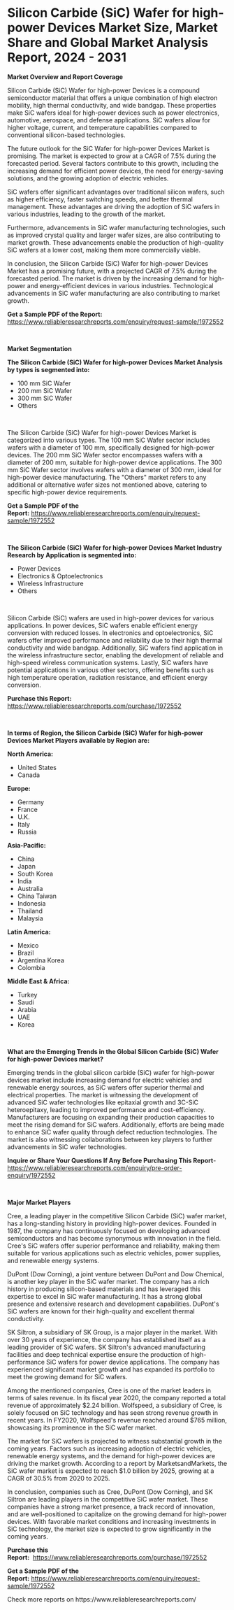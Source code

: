 <p><h1>Silicon Carbide (SiC) Wafer for high-power Devices Market Size, Market Share and Global Market Analysis Report, 2024 - 2031</h1></p><p><strong>Market Overview and Report Coverage</strong></p>
<p><p>Silicon Carbide (SiC) Wafer for high-power Devices is a compound semiconductor material that offers a unique combination of high electron mobility, high thermal conductivity, and wide bandgap. These properties make SiC wafers ideal for high-power devices such as power electronics, automotive, aerospace, and defense applications. SiC wafers allow for higher voltage, current, and temperature capabilities compared to conventional silicon-based technologies.</p><p>The future outlook for the SiC Wafer for high-power Devices Market is promising. The market is expected to grow at a CAGR of 7.5% during the forecasted period. Several factors contribute to this growth, including the increasing demand for efficient power devices, the need for energy-saving solutions, and the growing adoption of electric vehicles. </p><p>SiC wafers offer significant advantages over traditional silicon wafers, such as higher efficiency, faster switching speeds, and better thermal management. These advantages are driving the adoption of SiC wafers in various industries, leading to the growth of the market. </p><p>Furthermore, advancements in SiC wafer manufacturing technologies, such as improved crystal quality and larger wafer sizes, are also contributing to market growth. These advancements enable the production of high-quality SiC wafers at a lower cost, making them more commercially viable.</p><p>In conclusion, the Silicon Carbide (SiC) Wafer for high-power Devices Market has a promising future, with a projected CAGR of 7.5% during the forecasted period. The market is driven by the increasing demand for high-power and energy-efficient devices in various industries. Technological advancements in SiC wafer manufacturing are also contributing to market growth.</p></p>
<p><strong>Get a Sample PDF of the Report:</strong> <a href="https://www.reliableresearchreports.com/enquiry/request-sample/1972552">https://www.reliableresearchreports.com/enquiry/request-sample/1972552</a></p>
<p>&nbsp;</p>
<p><strong>Market Segmentation</strong></p>
<p><strong>The Silicon Carbide (SiC) Wafer for high-power Devices Market Analysis by types is segmented into:</strong></p>
<p><ul><li>100 mm SiC Wafer</li><li>200 mm SiC Wafer</li><li>300 mm SiC Wafer</li><li>Others</li></ul></p>
<p>&nbsp;</p>
<p><p>The Silicon Carbide (SiC) Wafer for high-power Devices Market is categorized into various types. The 100 mm SiC Wafer sector includes wafers with a diameter of 100 mm, specifically designed for high-power devices. The 200 mm SiC Wafer sector encompasses wafers with a diameter of 200 mm, suitable for high-power device applications. The 300 mm SiC Wafer sector involves wafers with a diameter of 300 mm, ideal for high-power device manufacturing. The "Others" market refers to any additional or alternative wafer sizes not mentioned above, catering to specific high-power device requirements.</p></p>
<p><strong>Get a Sample PDF of the Report:</strong>&nbsp;<a href="https://www.reliableresearchreports.com/enquiry/request-sample/1972552">https://www.reliableresearchreports.com/enquiry/request-sample/1972552</a></p>
<p>&nbsp;</p>
<p><strong>The Silicon Carbide (SiC) Wafer for high-power Devices Market Industry Research by Application is segmented into:</strong></p>
<p><ul><li>Power Devices</li><li>Electronics & Optoelectronics</li><li>Wireless Infrastructure</li><li>Others</li></ul></p>
<p>&nbsp;</p>
<p><p>Silicon Carbide (SiC) wafers are used in high-power devices for various applications. In power devices, SiC wafers enable efficient energy conversion with reduced losses. In electronics and optoelectronics, SiC wafers offer improved performance and reliability due to their high thermal conductivity and wide bandgap. Additionally, SiC wafers find application in the wireless infrastructure sector, enabling the development of reliable and high-speed wireless communication systems. Lastly, SiC wafers have potential applications in various other sectors, offering benefits such as high temperature operation, radiation resistance, and efficient energy conversion.</p></p>
<p><strong>Purchase this Report:</strong>&nbsp; <a href="https://www.reliableresearchreports.com/purchase/1972552">https://www.reliableresearchreports.com/purchase/1972552</a></p>
<p>&nbsp;</p>
<p><strong>In terms of Region, the Silicon Carbide (SiC) Wafer for high-power Devices Market Players available by Region are:</strong></p>
<p>
    <p> <strong> North America: </strong>
        <ul>
            <li>United States</li>
            <li>Canada</li>
        </ul>
        </p> 
    <p> <strong> Europe: </strong>
        <ul>
            <li>Germany</li>
            <li>France</li>
            <li>U.K.</li>
            <li>Italy</li>
            <li>Russia</li>
        </ul>
        </p> 
    <p> <strong> Asia-Pacific: </strong>
        <ul>
            <li>China</li>
            <li>Japan</li>
            <li>South Korea</li>
            <li>India</li>
            <li>Australia</li>
            <li>China Taiwan</li>
            <li>Indonesia</li>
            <li>Thailand</li>
            <li>Malaysia</li>
        </ul>
        </p> 
    <p> <strong> Latin America: </strong>
        <ul>
            <li>Mexico</li>
            <li>Brazil</li>
            <li>Argentina Korea</li>
            <li>Colombia</li>
        </ul>
        </p> 
    <p> <strong> Middle East & Africa: </strong>
        <ul>
            <li>Turkey</li>
            <li>Saudi</li>
            <li>Arabia</li>
            <li>UAE</li>
            <li>Korea</li>
        </ul>
    </p>
    </p>
<p>&nbsp;</p>
<p><strong>What are the Emerging Trends in the Global Silicon Carbide (SiC) Wafer for high-power Devices market?</strong></p>
<p><p>Emerging trends in the global silicon carbide (SiC) wafer for high-power devices market include increasing demand for electric vehicles and renewable energy sources, as SiC wafers offer superior thermal and electrical properties. The market is witnessing the development of advanced SiC wafer technologies like epitaxial growth and 3C-SiC heteroepitaxy, leading to improved performance and cost-efficiency. Manufacturers are focusing on expanding their production capacities to meet the rising demand for SiC wafers. Additionally, efforts are being made to enhance SiC wafer quality through defect reduction technologies. The market is also witnessing collaborations between key players to further advancements in SiC wafer technologies.</p></p>
<p><strong>Inquire or Share Your Questions If Any Before Purchasing This Report</strong>- <a href="https://www.reliableresearchreports.com/enquiry/pre-order-enquiry/1972552">https://www.reliableresearchreports.com/enquiry/pre-order-enquiry/1972552</a></p>
<p>&nbsp;</p>
<p><strong>Major Market Players</strong></p>
<p><p>Cree, a leading player in the competitive Silicon Carbide (SiC) wafer market, has a long-standing history in providing high-power devices. Founded in 1987, the company has continuously focused on developing advanced semiconductors and has become synonymous with innovation in the field. Cree's SiC wafers offer superior performance and reliability, making them suitable for various applications such as electric vehicles, power supplies, and renewable energy systems.</p><p>DuPont (Dow Corning), a joint venture between DuPont and Dow Chemical, is another key player in the SiC wafer market. The company has a rich history in producing silicon-based materials and has leveraged this expertise to excel in SiC wafer manufacturing. It has a strong global presence and extensive research and development capabilities. DuPont's SiC wafers are known for their high-quality and excellent thermal conductivity. </p><p>SK Siltron, a subsidiary of SK Group, is a major player in the market. With over 30 years of experience, the company has established itself as a leading provider of SiC wafers. SK Siltron's advanced manufacturing facilities and deep technical expertise ensure the production of high-performance SiC wafers for power device applications. The company has experienced significant market growth and has expanded its portfolio to meet the growing demand for SiC wafers.</p><p>Among the mentioned companies, Cree is one of the market leaders in terms of sales revenue. In its fiscal year 2020, the company reported a total revenue of approximately $2.24 billion. Wolfspeed, a subsidiary of Cree, is solely focused on SiC technology and has seen strong revenue growth in recent years. In FY2020, Wolfspeed's revenue reached around $765 million, showcasing its prominence in the SiC wafer market.</p><p>The market for SiC wafers is projected to witness substantial growth in the coming years. Factors such as increasing adoption of electric vehicles, renewable energy systems, and the demand for high-power devices are driving the market growth. According to a report by MarketsandMarkets, the SiC wafer market is expected to reach $1.0 billion by 2025, growing at a CAGR of 30.5% from 2020 to 2025.</p><p>In conclusion, companies such as Cree, DuPont (Dow Corning), and SK Siltron are leading players in the competitive SiC wafer market. These companies have a strong market presence, a track record of innovation, and are well-positioned to capitalize on the growing demand for high-power devices. With favorable market conditions and increasing investments in SiC technology, the market size is expected to grow significantly in the coming years.</p></p>
<p><strong>Purchase this Report:</strong>&nbsp;&nbsp;<a href="https://www.reliableresearchreports.com/purchase/1972552">https://www.reliableresearchreports.com/purchase/1972552</a></p>
<p></p>
<p><strong>Get a Sample PDF of the Report:</strong>&nbsp;<a href="https://www.reliableresearchreports.com/enquiry/request-sample/1972552">https://www.reliableresearchreports.com/enquiry/request-sample/1972552</a></p>
<p>Check more reports on https://www.reliableresearchreports.com/</p>